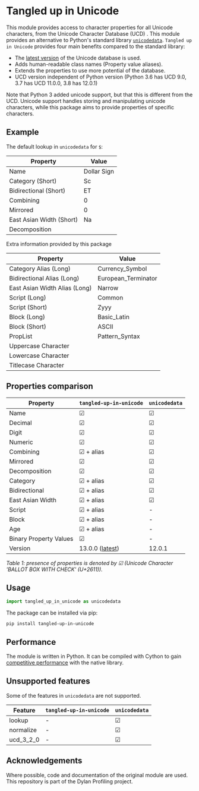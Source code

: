 # Tangled up in Unicode

This module provides access to character properties for all Unicode characters, from the Unicode Character Database (UCD) .
This module provides an alternative to Python's standard library [`unicodedata`](https://docs.python.org/3/library/unicodedata.html).
`Tangled up in Unicode` provides four main benefits compared to the standard library:
- The [latest version](http://www.unicode.org/versions/latest/) of the Unicode database is used.
- Adds human-readable class names (Property value aliases).
- Extends the properties to use more potential of the database.
- UCD version independent of Python version (Python 3.6 has UCD 9.0, 3.7 has UCD 11.0.0, 3.8 has 12.0.1)

Note that Python 3 added unicode support, but that this is different from the UCD.
Unicode support handles storing and manipulating unicode characters, while this package aims to provide properties of specific characters.

<!-- Please read the [docs](#) for details.-->

## Example

The default lookup in `unicodedata` for `$`:

| Property 					| Value 		 	|
|---------------------------|-------------------|
| Name	   					| Dollar Sign 		|
| Category (Short)			| Sc 		 		|
| Bidirectional (Short) 	| ET 				|
| Combining					| 0					|
| Mirrored					| 0					|
| East Asian Width (Short)	| Na				|
| Decomposition				| 					|

Extra information provided by this package

| Property 						| Value 		 		|
|-------------------------------|-----------------------|
| Category Alias (Long)			| Currency_Symbol		|
| Bidirectional Alias (Long)	| European_Terminator	|
| East Asian Width Alias (Long)	| Narrow				|
| Script (Long)					| Common				|
| Script (Short)				| Zyyy					|
| Block (Long)					| Basic_Latin			|
| Block (Short)					| ASCII					|
| PropList						| Pattern_Syntax		|
| Uppercase Character			|						|
| Lowercase Character			|						|
| Titlecase	Character			|						|


## Properties comparison

| Property					| `tangled-up-in-unicode`			| `unicodedata` 		|
|---------------------------|-------------------------------|-----------------------|
| Name						| &#9745;						| &#9745;  				|
| Decimal					| &#9745;						| &#9745;  				|
| Digit						| &#9745;						| &#9745;  				|
| Numeric					| &#9745;						| &#9745;  				|
| Combining           		| &#9745; + alias				| &#9745;  				|
| Mirrored           		| &#9745;						| &#9745;  				|
| Decomposition        		| &#9745;						| &#9745;  				|
| Category					| &#9745; + alias				| &#9745;  				|
| Bidirectional				| &#9745; + alias				| &#9745;  				|
| East Asian Width			| &#9745; + alias				| &#9745;  				|
| Script					| &#9745; + alias				| -  					|
| Block						| &#9745; + alias				| -  					|
| Age						| &#9745; + alias				| -  					|
| Binary Property Values 	| &#9745;						| -  					|
| Version					| 13.0.0 ([latest](http://www.unicode.org/versions/latest/))				| 12.0.1				|

_Table 1: presence of properties is denoted by &#9745; (Unicode Character 'BALLOT BOX WITH CHECK' (U+2611))._		

## Usage

```python
import tangled_up_in_unicode as unicodedata
```

The package can be installed via pip:

```
pip install tangled-up-in-unicode
```

## Performance

The module is written in Python. 
It can be compiled with Cython to gain [competitive performance](# "Meaning the null hypothesis of the two libraries having the same average runtime could not be rejected.") with the native library.

## Unsupported features

Some of the features in `unicodedata` are not supported. 

| Feature				| `tangled-up-in-unicode`		| `unicodedata` 		|
|-----------------------|-------------------------------|-----------------------|
| lookup	           	| -								| &#9745;  				|
| normalize           	| -								| &#9745;  				|
| ucd_3_2_0      		| -								| &#9745;  				|

## Acknowledgements
Where possible, code and documentation of the original module are used.
This repository is part of the Dylan Profiling project.